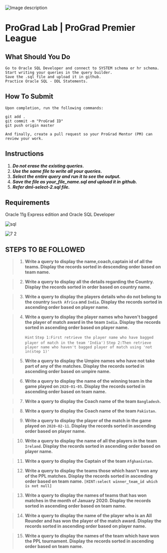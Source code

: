 ![Image description](https://i1.faceprep.in/ProGrad/face-logo-resized.png)

# ProGrad Lab | ProGrad Premier League


## What Should You Do
```
Go to Oracle SQL Developer and connect to SYSTEM schema or hr schema.
Start writing your queries in the query builder.
Save the .sql file and upload it in github.
Practice Oracle SQL - DDL Statements.
```

## How To Submit
```
Upon completion, run the following commands:

git add .
git commit -m "ProGrad ID"
git push origin master

And finally, create a pull request so your ProGrad Mentor (PM) can review your work.
```

## Instructions

1. ***Do not erase the existing queries.***
2. ***Use the same file to write all your queries.***
3. ***Select the entire query and run it to see the output.***
4. ***Save the file as your_file_name.sql and upload it in github.***
5. ***Refer dml-select-2.sql file.*** 

## Requirements
Oracle 11g Express edition and Oracle SQL Developer

![sql](https://user-images.githubusercontent.com/58466121/76389844-3c85d400-6392-11ea-875f-8cd9676219b2.JPG)


![7 2](https://user-images.githubusercontent.com/61002120/76403951-b37b9680-63ab-11ea-95df-8e4a5d9f3f15.png)


## STEPS TO BE FOLLOWED


> 1. **Write a query to display the name,coach,captain id of all the teams. Display the records sorted in descending order based on team name.**

> 2. **Write a query to display all the details regarding the Country. Display the records sorted in order based on country name.**

> 3. **Write a query to display the players details who do not belong to the country `South Africa` and `India`. Display the records sorted in ascending order based on player name.**

> 4. **Write a query to display the player names who haven't bagged the player of match award in the team `India`. Display the records sorted in ascending order based on player name.**<br/>
>
>    `Hint`
>    `Step 1:First retrieve the player name who have bagged player of match in the team 'India')`
>    `Step 2:Then retrieve player name who haven't bagged player of match using 'not in(step 1)'`

> 5. **Write a query to display the Umpire names who have not take part of any of the matches. Display the records sorted in ascending order based on umpire name.**

> 6. **Write a query to display the name of the winning team in the game played on `2020-01-05`. Display the records sorted in ascending order based on team name.**

> 7. **Write a query to display the Coach name of the team `Bangladesh`.**

> 8. **Write a query to display the Coach name of the team `Pakistan`.**

> 9. **Write a query to display the player of the match in the game played on `2020-02-11`. Display the records sorted in ascending order based on player name.**

> 10. **Write a query to display the name of all the players in the team `Ireland`. Display the records sorted in ascending order based on player name.**

> 11. **Write a query to display the Captain of the team `Afghanistan`.**

> 12. **Write a query to display the teams those which hasn't won any of the PPL matches. Display the records sorted in ascending order based on team name. `[HINT:select winner_team_id which is not null]`**

> 13. **Write a query to display the names of teams that has won matches in the month of January 2020. Display the records sorted in ascending order based on team name.**

> 14. **Write a query to display the name of the player who is an All Rounder and has won the player of the match award. Display the records sorted in ascending order based on player name.**

> 15. **Write a query to display the names of the team which have won the PPL tournament. Display the records sorted in ascending order based on team name.**
